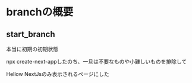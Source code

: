 # branchの概要

## start_branch

本当に初期の初期状態

npx create-next-appしたのち、一旦は不要なものや小難しいものを排除して

Hellow NextJsのみ表示されるページにした